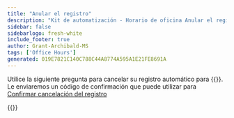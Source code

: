 ```yaml
---
title: "Anular el registro"
description: "Kit de automatización - Horario de oficina Anular el registro"
sidebar: false
sidebarlogo: fresh-white
include_footer: true
author: Grant-Archibald-MS
tags: ['Office Hours']
generated: 019E7821C140C788C44A8774A595A1E21FE8691A
---
```


Utilice la siguiente pregunta para cancelar su registro automático para {{<product-name>}}. Le enviaremos un código de confirmación que puede utilizar para [Confirmar cancelación del registro](/es/office-hours/unregister-confirm)

{{<questions name="/content/es/office-hours/unregister.json" completed="Gracias por completar las preguntas de cancelación de registro" showNavigationButtons="false" locale="es">}}
